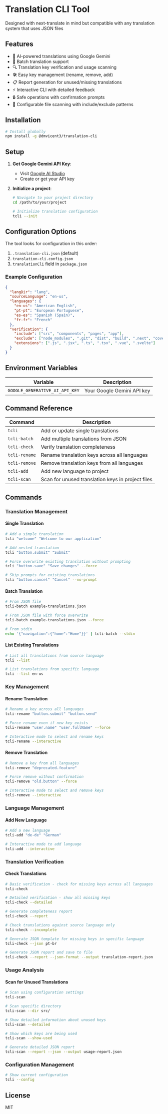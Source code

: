 # Translation CLI Tool

Designed with next-translate in mind but compatible with any translation system that uses JSON files

## Features

- 🤖 AI-powered translations using Google Gemini
- 📝 Batch translation support
- 🔍 Translation key verification and usage scanning
- 🛠️ Easy key management (rename, remove, add)
- 📋 Report generation for unused/missing translations
- ⚡ Interactive CLI with detailed feedback
- 🔒 Safe operations with confirmation prompts
- 📁 Configurable file scanning with include/exclude patterns

## Installation

```bash
# Install globally
npm install -g @dmvicent3/translation-cli
```

## Setup

1. **Get Google Gemini API Key**:
   - Visit [Google AI Studio](https://aistudio.google.com/app/apikey)
   - Create or get your API key

2. **Initialize a project**:
   ```bash
   # Navigate to your project directory
   cd /path/to/your/project
   
   # Initialize translation configuration
   tcli --init
   ```

## Configuration Options

The tool looks for configuration in this order:
1. `.translation-cli.json` (default)
2. `translation-cli.config.json`
3. `translationCli` field in `package.json`

### Example Configuration

```json
{
  "langDir": "lang",
  "sourceLanguage": "en-us",
  "languages": {
    "en-us": "American English",
    "pt-pt": "European Portuguese",
    "es-es": "Spanish (Spain)",
    "fr-fr": "French"
  },
  "verification": {
    "include": ["src", "components", "pages", "app"],
    "exclude": ["node_modules", ".git", "dist", "build", ".next", "coverage", "test"],
    "extensions": [".js", ".jsx", ".ts", ".tsx", ".vue", ".svelte"]
  }
}
```

## Environment Variables

| Variable                       | Description                |
|--------------------------------|----------------------------|
| `GOOGLE_GENERATIVE_AI_API_KEY` | Your Google Gemini API key |

## Command Reference

| Command      | Description                                       |
|--------------|---------------------------------------------------|
| `tcli`       | Add or update single translations                 |
| `tcli-batch` | Add multiple translations from JSON               |
| `tcli-check` | Verify translation completeness                   |
| `tcli-rename`| Rename translation keys across all languages      |
| `tcli-remove`| Remove translation keys from all languages        |
| `tcli-add`   | Add new language to project                       |
| `tcli-scan`  | Scan for unused translation keys in project files |

## Commands

### Translation Management

#### Single Translation
```bash
# Add a simple translation
tcli "welcome" "Welcome to our application"

# Add nested translation
tcli "button.submit" "Submit"

# Force overwrite existing translation without prompting
tcli "button.save" "Save changes" --force

# Skip prompts for existing translations
tcli "button.cancel" "Cancel" --no-prompt
```

#### Batch Translation
```bash
# From JSON file
tcli-batch example-translations.json

# From JSON file with force overwrite
tcli-batch example-translations.json --force

# From stdin
echo '{"navigation":{"home":"Home"}}' | tcli-batch --stdin
```

#### List Existing Translations
```bash
# List all translations from source language
tcli --list

# List translations from specific language
tcli --list en-us
```

### Key Management

#### Rename Translation
```bash
# Rename a key across all languages
tcli-rename "button.submit" "button.send"

# Force rename even if new key exists
tcli-rename "user.name" "user.fullName" --force

# Interactive mode to select and rename keys
tcli-rename --interactive
```

#### Remove Translation
```bash
# Remove a key from all languages
tcli-remove "deprecated.feature"

# Force remove without confirmation
tcli-remove "old.button" --force

# Interactive mode to select and remove keys
tcli-remove --interactive
```

### Language Management

#### Add New Language
```bash
# Add a new language
tcli-add "de-de" "German"

# Interactive mode to add language
tcli-add --interactive
```

### Translation Verification

#### Check Translations
```bash
# Basic verification - check for missing keys across all languages
tcli-check

# Detailed verification - show all missing keys
tcli-check --detailed

# Generate completeness report
tcli-check --report

# Check translations against source language only
tcli-check --incomplete

# Generate JSON template for missing keys in specific language
tcli-check --json pt-br

# Generate JSON report and save to file
tcli-check --report --json-format --output translation-report.json
```

### Usage Analysis

#### Scan for Unused Translations
```bash
# Scan using configuration settings
tcli-scan

# Scan specific directory
tcli-scan --dir src/

# Show detailed information about unused keys
tcli-scan --detailed

# Show which keys are being used
tcli-scan --show-used

# Generate detailed JSON report
tcli-scan --report --json --output usage-report.json
```

### Configuration Management
```bash
# Show current configuration
tcli --config
```

## License

MIT
